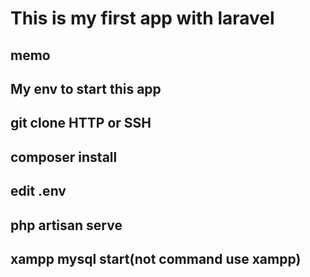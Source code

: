# This is my first app with laravel
## memo
## My env to start this app
## git clone HTTP or SSH
## composer install
## edit .env
## php artisan serve
## xampp mysql start(not command use xampp)
